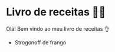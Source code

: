 # Livro de receitas :man_cook:

Olá! Bem vindo ao meu livro de receitas :ok_hand:

- Strogonoff de frango

